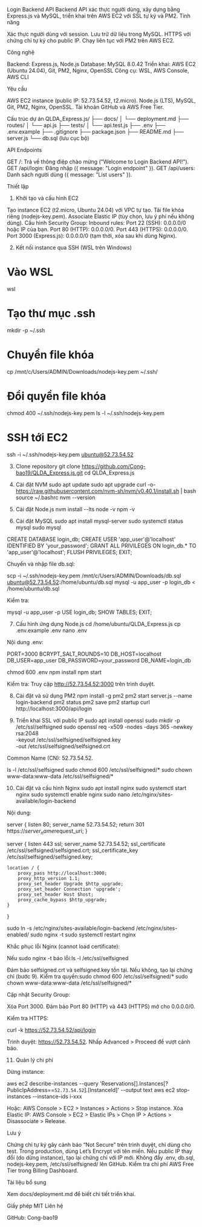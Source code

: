 Login Backend API
Backend API xác thực người dùng, xây dựng bằng Express.js và MySQL, triển khai trên AWS EC2 với SSL tự ký và PM2.
Tính năng

Xác thực người dùng với session.
Lưu trữ dữ liệu trong MySQL.
HTTPS với chứng chỉ tự ký cho public IP.
Chạy liên tục với PM2 trên AWS EC2.

Công nghệ

Backend: Express.js, Node.js
Database: MySQL 8.0.42
Triển khai: AWS EC2 (Ubuntu 24.04), Git, PM2, Nginx, OpenSSL
Công cụ: WSL, AWS Console, AWS CLI

Yêu cầu

AWS EC2 instance (public IP: 52.73.54.52, t2.micro).
Node.js (LTS), MySQL, Git, PM2, Nginx, OpenSSL.
Tài khoản GitHub và AWS Free Tier.

Cấu trúc dự án
QLDA_Express.js/
├── docs/
│   └── deployment.md
├── routes/
│   └── api.js
├── tests/
│   └── api.test.js
├── .env
├── .env.example
├── .gitignore
├── package.json
├── README.md
├── server.js
└── db.sql (lưu cục bộ)

API Endpoints

GET /: Trả về thông điệp chào mừng ("Welcome to Login Backend API!").
GET /api/login: Đăng nhập ({ message: "Login endpoint" }).
GET /api/users: Danh sách người dùng ({ message: "List users" }).

Thiết lập
1. Khởi tạo và cấu hình EC2

Tạo instance EC2 (t2.micro, Ubuntu 24.04) với VPC tự tạo.
Tải file khóa riêng (nodejs-key.pem).
Associate Elastic IP (tùy chọn, lưu ý phí nếu không dùng).
Cấu hình Security Group:
Inbound rules:
Port 22 (SSH): 0.0.0.0/0 hoặc IP của bạn.
Port 80 (HTTP): 0.0.0.0/0.
Port 443 (HTTPS): 0.0.0.0/0.
Port 3000 (Express.js): 0.0.0.0/0 (tạm thời, xóa sau khi dùng Nginx).





2. Kết nối instance qua SSH (WSL trên Windows)
# Vào WSL
wsl

# Tạo thư mục .ssh
mkdir -p ~/.ssh

# Chuyển file khóa
cp /mnt/c/Users/ADMIN/Downloads/nodejs-key.pem ~/.ssh/

# Đổi quyền file khóa
chmod 400 ~/.ssh/nodejs-key.pem
ls -l ~/.ssh/nodejs-key.pem

# SSH tới EC2
ssh -i ~/.ssh/nodejs-key.pem ubuntu@52.73.54.52

3. Clone repository
git clone https://github.com/Cong-bao19/QLDA_Express.js.git
cd QLDA_Express.js

4. Cài đặt NVM
sudo apt update
sudo apt upgrade
curl -o- https://raw.githubusercontent.com/nvm-sh/nvm/v0.40.1/install.sh | bash
source ~/.bashrc
nvm --version

5. Cài đặt Node.js
nvm install --lts
node -v
npm -v

6. Cài đặt MySQL
sudo apt install mysql-server
sudo systemctl status mysql
sudo mysql

CREATE DATABASE login_db;
CREATE USER 'app_user'@'localhost' IDENTIFIED BY 'your_password';
GRANT ALL PRIVILEGES ON login_db.* TO 'app_user'@'localhost';
FLUSH PRIVILEGES;
EXIT;


Chuyển và nhập file db.sql:

scp -i ~/.ssh/nodejs-key.pem /mnt/c/Users/ADMIN/Downloads/db.sql ubuntu@52.73.54.52:/home/ubuntu/db.sql
mysql -u app_user -p login_db < /home/ubuntu/db.sql


Kiểm tra:

mysql -u app_user -p
USE login_db;
SHOW TABLES;
EXIT;

7. Cấu hình ứng dụng Node.js
cd /home/ubuntu/QLDA_Express.js
cp .env.example .env
nano .env


Nội dung .env:

PORT=3000
BCRYPT_SALT_ROUNDS=10
DB_HOST=localhost
DB_USER=app_user
DB_PASSWORD=your_password
DB_NAME=login_db

chmod 600 .env
npm install
npm start


Kiểm tra: Truy cập http://52.73.54.52:3000 trên trình duyệt.

8. Cài đặt và sử dụng PM2
npm install -g pm2
pm2 start server.js --name login-backend
pm2 status
pm2 save
pm2 startup
curl http://localhost:3000/api/login

9. Triển khai SSL với public IP
sudo apt install openssl
sudo mkdir -p /etc/ssl/selfsigned
sudo openssl req -x509 -nodes -days 365 -newkey rsa:2048 \
  -keyout /etc/ssl/selfsigned/selfsigned.key \
  -out /etc/ssl/selfsigned/selfsigned.crt


Common Name (CN): 52.73.54.52.

ls -l /etc/ssl/selfsigned
sudo chmod 600 /etc/ssl/selfsigned/*
sudo chown www-data:www-data /etc/ssl/selfsigned/*

10. Cài đặt và cấu hình Nginx
sudo apt install nginx
sudo systemctl start nginx
sudo systemctl enable nginx
sudo nano /etc/nginx/sites-available/login-backend


Nội dung:

server {
    listen 80;
    server_name 52.73.54.52;
    return 301 https://$server_name$request_uri;
}

server {
    listen 443 ssl;
    server_name 52.73.54.52;
    ssl_certificate /etc/ssl/selfsigned/selfsigned.crt;
    ssl_certificate_key /etc/ssl/selfsigned/selfsigned.key;

    location / {
        proxy_pass http://localhost:3000;
        proxy_http_version 1.1;
        proxy_set_header Upgrade $http_upgrade;
        proxy_set_header Connection 'upgrade';
        proxy_set_header Host $host;
        proxy_cache_bypass $http_upgrade;
    }
}

sudo ln -s /etc/nginx/sites-available/login-backend /etc/nginx/sites-enabled/
sudo nginx -t
sudo systemctl restart nginx


Khắc phục lỗi Nginx (cannot load certificate):

Nếu sudo nginx -t báo lỗi:ls -l /etc/ssl/selfsigned


Đảm bảo selfsigned.crt và selfsigned.key tồn tại.
Nếu không, tạo lại chứng chỉ (bước 9).
Kiểm tra quyền:sudo chmod 600 /etc/ssl/selfsigned/*
sudo chown www-data:www-data /etc/ssl/selfsigned/*






Cập nhật Security Group:

Xóa Port 3000.
Đảm bảo Port 80 (HTTP) và 443 (HTTPS) mở cho 0.0.0.0/0.


Kiểm tra HTTPS:


curl -k https://52.73.54.52/api/login


Trình duyệt: https://52.73.54.52. Nhấp Advanced > Proceed để vượt cảnh báo.

11. Quản lý chi phí

Dừng instance:

aws ec2 describe-instances --query 'Reservations[].Instances[?PublicIpAddress==`52.73.54.52`].[InstanceId]' --output text
aws ec2 stop-instances --instance-ids i-xxx


Hoặc: AWS Console > EC2 > Instances > Actions > Stop instance.
Xóa Elastic IP:
AWS Console > EC2 > Elastic IPs > Chọn IP > Actions > Disassociate > Release.



Lưu ý

Chứng chỉ tự ký gây cảnh báo “Not Secure” trên trình duyệt, chỉ dùng cho test. Trong production, dùng Let’s Encrypt với tên miền.
Nếu public IP thay đổi (do dừng instance), tạo lại chứng chỉ với IP mới.
Không đẩy .env, db.sql, nodejs-key.pem, /etc/ssl/selfsigned/ lên GitHub.
Kiểm tra chi phí AWS Free Tier trong Billing Dashboard.

Tài liệu bổ sung

Xem docs/deployment.md để biết chi tiết triển khai.

Giấy phép
MIT
Liên hệ

GitHub: Cong-bao19

